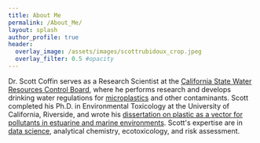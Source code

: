 ```yaml
---
title: About Me
permalink: /About_Me/
layout: splash
author_profile: true
header:
  overlay_image: /assets/images/scottrubidoux_crop.jpeg
  overlay_filter: 0.5 #opacity
---
```


Dr. Scott Coffin serves as a Research Scientist at the [California State Water Resources Control Board](https://agency.calepa.ca.gov/StaffDirectory/detail.asp?UID=69294&BDO=7&VW=DET), where he performs research and develops drinking water regulations for [microplastics](https://www.waterboards.ca.gov/drinking_water/certlic/drinkingwater/microplastics.html) and other contaminants. Scott completed his Ph.D. in Environmental Toxicology at the University of California, Riverside, and wrote his [dissertation on plastic as a vector for pollutants in estuarine and marine environments](https://www.proquest.com/dissertations-theses/plastic-as-vector-pollutants-estuarine-marine/docview/2188322076/se-2?accountid=201395). Scott's expertise are in [data science](https://github.com/ScottCoffin), analytical chemistry, ecotoxicology, and risk assessment.
